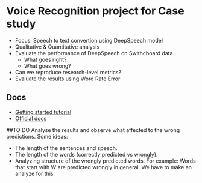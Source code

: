 # Voice Recognition project for Case study

- Focus: Speech to text convertion using DeepSpeech model
- Qualitative & Quantitative analysis
- Evaluate the performance of DeepSpeech on Swithcboard data
    - What goes right?
    - What goes wrong?
- Can we reproduce research-level metrics?
- Evaluate the results using Word Rate Error

## Docs
- [Getting started tutorial](https://www.slanglabs.in/blog/how-to-build-python-transcriber-using-mozilla-deepspeech)
- [Official docs](https://deepspeech.readthedocs.io/en/r0.9/)


##TO DO
Analyse the results and observe what affected to the wrong predictions. Some ideas:
-  The length of the sentences and speech.
- The length of the words (correctly predicted vs wrongly).
- Analyzing structure of the wrongly predicted words. For example: Words that start with W are predicted wrongly in general. We have to make an analyze for this
